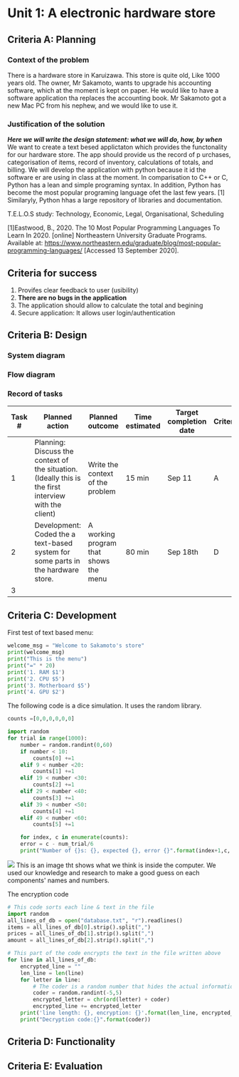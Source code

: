# Unit 1: A electronic hardware store

## Criteria A: Planning 

### Context of the problem
There is a hardware store in Karuizawa. This store is quite old, Like 1000 years old. The owner, Mr Sakamoto, wants to upgrade his accounting software, which at the moment is kept on paper. He would like to have a software application tha replaces the accounting book. Mr Sakamoto got a new Mac PC from his nephew, and we would like to use it.

### Justification of the solution
***Here we will write the design statement: what we will do, how, by when***
We want to create a text besed applictaton which provides the functonality for our hardware store. The app should provide us the record of p
urchases, categorisation of items, record of inventory, calculations of totals, and billing. We will develop the application with python because it id the software er are using in class at the moment. In comparisation to C++ or C, Python has a lean and simple programing syntax. In addition, Python has become the most popular programing language ofet the last few years. [1] Similaryly, Python hhas a large repository of libraries and documentation.

T.E.L.O.S study: Technology, Economic, Legal, Organisational, Scheduling

[1]Eastwood, B., 2020. The 10 Most Popular Programming Languages To Learn In 2020. [online] Northeastern University Graduate Programs. Available at: <https://www.northeastern.edu/graduate/blog/most-popular-programming-languages/> [Accessed 13 September 2020].

## Criteria for success
1. Provifes clear feedback to user (usibility)
1. **There are no bugs in the application**
1. The application should allow to calculate the total and begining
1. Secure application: It allows user login/authentication

## Criteria B: Design

### System diagram

### Flow diagram

### Record of tasks
| Task # | Planned action                                                                                        | Planned outcome                       | Time estimated | Target completion date | Criteria |
|--------|-------------------------------------------------------------------------------------------------------|---------------------------------------|----------------|------------------------|----------|
| 1      | Planning: Discuss the context of the situation. (Ideally this is the first interview with the client) | Write the context of the problem      | 15 min         | Sep 11                 | A        |
| 2      | Development: Coded the a text-based system for some parts in the hardware store.                      | A working program that shows the menu | 80 min         | Sep  18th              | D        |
| 3      |                                                                                                       |                                       |                |                        |          |

## Criteria C: Development

First test of text based menu:
```.py
welcome_msg = "Welcome to Sakamoto's store"
print(welcome_msg)
print("This is the menu")
print("=" * 20)
print('1. RAM $1')
print('2. CPU $5')
print('3. Motherboard $5')
print('4. GPU $2')
```

The following code is a dice simulation. It uses the random library.
```.py
counts =[0,0,0,0,0,0]

import random
for trial in range(1000):
    number = random.randint(0,60)
    if number < 10:
        counts[0] +=1
    elif 9 < number <20:
        counts[1] +=1
    elif 19 < number <30:
        counts[2] +=1
    elif 29 < number <40:
        counts[3] +=1
    elif 39 < number <50:
        counts[4] +=1
    elif 49 < number <60:
        counts[5] +=1

    for index, c in enumerate(counts):
    error = c - num_trial/6
    print("Number of {}s: {}, expected {}, error {}".format(index+1,c, num_trial/6, error))
```
![](https://github.com/LukePileggi/unit1/blob/master/Fig.2.Comp.Idea.jpg?raw=true)
This is an image tht shows what we think is inside the computer. We used our knowledge and research to make a good guess on each components' names and numbers.

The encryption code
```.py
# This code sorts each line & text in the file
import random
all_lines_of_db = open("database.txt", "r").readlines()
items = all_lines_of_db[0].strip().split(",")
prices = all_lines_of_db[1].strip().split(",")
amount = all_lines_of_db[2].strip().split(",")

# This part of the code encrypts the text in the file written above
for line in all_lines_of_db:
    encrypted_line = ""
    len_line = len(line)
    for letter in line:
        # The coder is a random number that hides the actual information
        coder = random.randint(-5,5)
        encrypted_letter = chr(ord(letter) + coder)
        encrypted_line += encrypted_letter
    print('line length: {}, encryption: {}'.format(len_line, encrypted_line))
    print("Decryption code:{}".format(coder))
```

## Criteria D: Functionality

## Criteria E: Evaluation

